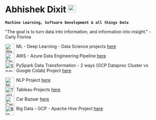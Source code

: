# Abhishek Dixit  <a href="https://www.linkedin.com/in/abhishek-dixit-a01" target="_blank"><img alt="LinkedIn" width="25px" src="https://cdn-icons-png.flaticon.com/512/174/174857.png"></a>


**`Machine Learning, Software Development & all things Data`**

"The goal is to turn data into information, and information into insight." - Carly Fiorina

<img align="left" alt="Website" width="30px" style="padding-right:3px;" src="https://upload.wikimedia.org/wikipedia/commons/thumb/c/c4/Globe_icon.svg/1024px-Globe_icon.svg.png" />ML - Deep Learning - Data Science projects <a href="https://abhishek-dxt.github.io/">here</a>

<img align="left" alt="Cloud" width="30px" style="padding-right:3px;" src="https://cdn-icons-png.flaticon.com/512/9850/9850908.png" />AWS - Azure Data Engineering Pipeline <a href="https://github.com/Abhishek-Dxt/AWS_S3_to_Azure_Datalake_to_Azure_SQLdb_Pipeline_Data_Engineering">here</a>

<img align="left" alt="Spark" width="30px" style="padding-right:3px;" src="https://w7.pngwing.com/pngs/263/900/png-transparent-apache-spark-apache-zeppelin-apache-software-foundation-apache-hadoop-tutorial-spark-miscellaneous-text-orange-thumbnail.png" />PySpark Data Transformation - 2 ways (GCP Dataproc Cluster vs Google Colab) Project <a href="https://github.com/Abhishek-Dxt/Py_Spark_GCP_vs_Colab_Data_Cleaning">here</a>

<img align="left" alt="NLP" width="30px" style="padding-right:3px;" src="https://cdn-icons-png.flaticon.com/512/2845/2845814.png" />NLP Project <a href="https://abhishek-dxt-nlp-data-roles-app-462v2a.streamlit.app/">here</a>

<img align="left" alt="Tableau" width="30px" style="padding-right:3px;" src="https://pbs.twimg.com/profile_images/1268207088683020288/d9agkn4h_400x400.jpg" />Tableau Projects <a href="https://public.tableau.com/app/profile/abhishek.dixit2101">here</a>

<img align="left" alt="Car Bazaar" width="30px" style="padding-right:3px;" src="https://cdn-icons-png.flaticon.com/512/744/744465.png" />Car Bazaar <a href="https://abhishek-dxt-car-bazaar-app-oiosn0.streamlit.app/">here</a>

<img align="left" alt="Big Data" width="30px" style="padding-right:3px;" src="https://cdn-icons-png.flaticon.com/512/1349/1349217.png" />Big Data - GCP - Apache Hive Project <a href="https://github.com/Abhishek-Dxt/GCP_ApacheHive_BigData">here</a>
